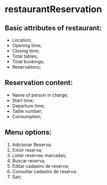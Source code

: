 # restaurantReservation

## Basic attributes of restaurant:
- Location;
- Opening time;
- Closing time;
- Total tables;
- Total bookings;
- Reservations;

## Reservation content: 
- Name of person in charge;
- Start time;
- Departure time;
- Table number;
- Consumption;

## Menu options:
1. Adicionar Reserva;
2. Exluir reserva;
3. Listar reservas marcadas;
4. Buscar reserva;
5. Editar cadastro de reserva;
6. Consultar cadastro de reserva;
7. Sair;


